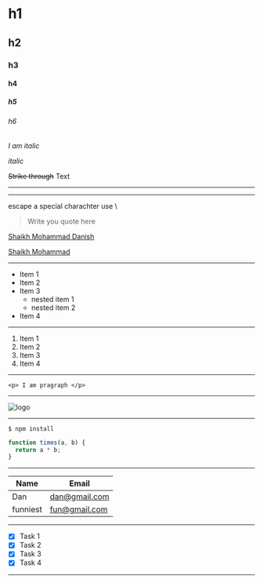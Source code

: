 <!--   headings    -->

# h1

## h2

### h3

#### h4

##### h5

###### h6

<!--   Italic   -->

_I am italic_

_italic_

<!--     strikethrough    -->

~~Strike through~~ Text

<!--  Horizontal rules  -->

---

---

escape a special charachter use \

<!--     Blockqoutes    -->

> Write you quote here

<!--   Links   -->

[Shaikh Mohammad Danish](https://github.com/SMD-1/)

[Shaikh Mohammad](https://github.com/SMD-1/ "SMD-1")

<hr>

<!--  ul   -->

- Item 1
- Item 2
- Item 3
  - nested item 1
  - nested item 2
- Item 4

<hr>

<!-- order list  -->

1. Item 1
2. Item 2
3. Item 3
4. Item 4

<hr>

<!-- Inline code block  -->

`<p> I am pragraph </p>`

<hr>

<!--    Images    -->

![logo](https://www.pexels.com/photo/view-of-elephant-in-water-247431)

<hr>

<!--    Github markdown    -->

```git bash
$ npm install
```

```javascript
function times(a, b) {
  return a * b;
}
```

<hr>

<!--    Tables    -->

| Name     | Email         |
| -------- | ------------- |
| Dan      | dan@gmail.com |
| funniest | fun@gmail.com |

<hr>

<!-- Task lists -->

- [x] Task 1
- [x] Task 2
- [x] Task 3
- [x] Task 4

<hr>
